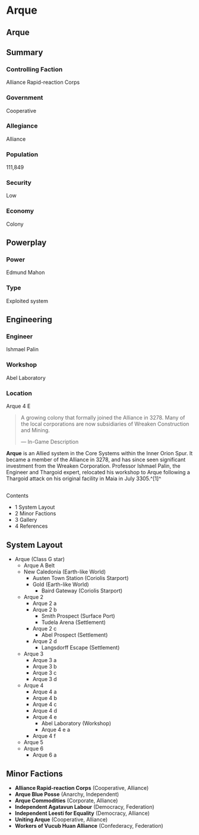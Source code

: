 # Arque
## Arque

		

## Summary

### Controlling Faction

Alliance Rapid-reaction Corps

### Government

Cooperative

### Allegiance

Alliance

### Population

111,849

### Security

Low

### Economy

Colony

## Powerplay

### Power

Edmund Mahon

### Type

Exploited system

## Engineering

### Engineer

Ishmael Palin

### Workshop

Abel Laboratory

### Location

Arque 4 E

> 
> 
> A growing colony that formally joined the Alliance in 3278. Many of the local corporations are now subsidiaries of Wreaken Construction and Mining.
> 
> 
> — In-Game Description
> 

**Arque** is an Allied system in the Core Systems within the Inner Orion Spur. It became a member of the Alliance in 3278, and has since seen significant investment from the Wreaken Corporation. Professor Ishmael Palin, the Engineer and Thargoid expert, relocated his workshop to Arque following a Thargoid attack on his original facility in Maia in July 3305.^[1]^

## 

Contents

- 1 System Layout
- 2 Minor Factions
- 3 Gallery
- 4 References

## System Layout

- Arque (Class G star)
    - Arque A Belt
    - New Caledonia (Earth-like World)
        - Austen Town Station (Coriolis Starport)
        - Gold (Earth-like World)
            - Baird Gateway (Coriolis Starport)
    - Arque 2
        - Arque 2 a
        - Arque 2 b
            - Smith Prospect (Surface Port)
            - Tudela Arena (Settlement)
        - Arque 2 c
            - Abel Prospect (Settlement)
        - Arque 2 d
            - Langsdorff Escape (Settlement)
    - Arque 3
        - Arque 3 a
        - Arque 3 b
        - Arque 3 c
        - Arque 3 d
    - Arque 4
        - Arque 4 a
        - Arque 4 b
        - Arque 4 c
        - Arque 4 d
        - Arque 4 e
            - Abel Laboratory (Workshop)
            - Arque 4 e a
        - Arque 4 f
    - Arque 5
    - Arque 6
        - Arque 6 a

## Minor Factions

- **Alliance Rapid-reaction Corps** (Cooperative, Alliance)
- **Arque Blue Posse** (Anarchy, Independent)
- **Arque Commodities** (Corporate, Alliance)
- **Independent Agatavun Labour** (Democracy, Federation)
- **Independent Leesti for Equality** (Democracy, Alliance)
- **Uniting Arque** (Cooperative, Alliance)
- **Workers of Vucub Huan Alliance** (Confederacy, Federation)